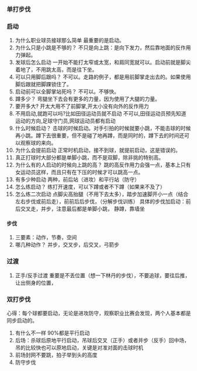 ### 单打步伐
### 启动
1. 为什么职业球员接球那么简单
最重要的是启动。
2. 为什么只是小跳是不够的？
不只是向上跳：是向下发力，然后靠地面的反作用力弹起。
3. 发球后怎么启动
一开始不能打太窄或太宽，和肩同宽就可以。启动前就是脚尖着地了，不用跳太高，而是往下坐。
4. 可以只用脚后跟吗？
不可以。走路的例子，都是用前脚掌走出去的。如果使用脚后跟就把脚踝锁住了。
5. 启动前可以全脚掌站死吗？
不可以。不够快。
6. 蹲多少？
弯腿坐下去会有更多的力量，因为使用了大腿的力量。 
7. 要开多大?
开太大用不了前脚掌,开太小没有向外的反作用力
8. 不用启动,就跑可以吗?比如田径运动员就不启动
不可以,田径运动员预先知道运动的方向,足球守门员,网球运动员都有启动
9. 什么时候启动？
击球的时候启动。对手引拍的时候就要小跳，不能击球的时候再小跳。蹲下去很重要，但不是碰了地再蹲，而是同时的，蹲下去的时间还可以观察球的来向。
10. 为什么会提前启动
正常时机启动，接不到球，就提前启动，这是错误的。
11. 真正打球时大部分都是单脚小跳，而不是双脚，除非挑的特别高。 
12. 为什么有的人启动的时候向上跳的高？
跳的高反作用力会强一点，基本上只有女运动员这样，而且只有在下压的时候才可以跳高一点。 
13. 有多少种启动
两种，前后站（进攻）和平行站（防守）
14. 怎么练启动？
练打开速度，可以下蹲或者不下蹲（如果来不及了）
15. 怎么练二次启动
点脚尖高抬腿（不用下去太多），踏步加速脚开小一点（结合左右步伐或前后走），前前后后步伐，（分解步伐训练）
具体的步伐加启动：前后交叉走，并步，注意最后都是单脚小跳，
静蹲，靠墙坐

#### 步伐
1. 三要素：动作，节奏，空间
2. 哪几种动作？
并步，交叉步，后交叉，弓箭步
### 过渡
1. 正手/反手过渡
重要是不丢位置（想一下林丹的步伐），不要追球，要往后推，让出侧身的位置，

### 双打步伐
心得：每个球都要启动，无论是进攻防守，观察职业比赛会发现，两个人基本都是同步启动的。
1. 有什么不一样
90%都是平行启动
2. 后场：杀球后原地平行启动，吊球后交叉（正手）或者并步（反手）回中场，吊的比较快也可以原地启动，关键是对准对面的击球时机
3. 前场封网不要跳，拍子举到头的高度
4. 防守步伐